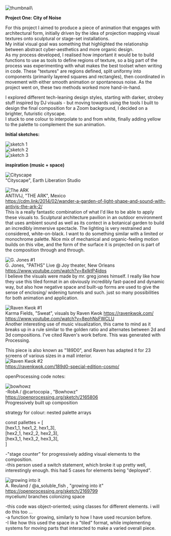 ![thumbnail](https://github.com/23-MDDN342/parameterised-space-robin-haxx/blob/master/thumbnail.png?raw=true)\

**Project One: City of Noise**

For this project I aimed to produce a piece of animation that engages with architectural form, initially driven by the idea of projection mapping visual textures onto sculptural or stage-set installations. \
My initial visual goal was something that highlighted the relationship between abstract cyber-aesthetics and more organic design.\
As my process developed, I realised how important it would be to build functions to use as tools to define regions of texture, so a big part of the process was experimenting with what makes the best toolset when writing in code.
These "textures" are regions defined, split uniformy into components (primarily layered squares and rectangles), then coordinated in movement with either smooth animation or spontaneous noise. As the project went on, these two methods worked more hand-in-hand.

I explored different tech-leaning design styles, starting with darker, strobey stuff inspired by DJ visuals - but moving towards using the tools I built to design the final composition for a Zoom background, I decided on a brighter, futuristic cityscape.\
I stuck to one colour to interpolate to and from white, finally adding yellow to the palette to complement the sun animation.

**Initial sketches:**

![sketch 1](https://github.com/23-MDDN342/parameterised-space-robin-haxx/blob/master/sketch.jpg?raw=true)\
![sketch 2](https://github.com/23-MDDN342/parameterised-space-robin-haxx/blob/master/readmeImages/sketch2.jpg?raw=true)\
![sketch 3](https://github.com/23-MDDN342/parameterised-space-robin-haxx/blob/master/readmeImages/sketch3.jpg?raw=true)

**inspiration (music + space)**

![Cityscape](https://github.com/23-MDDN342/parameterised-space-robin-haxx/blob/master/readmeImages/cityscape.png?raw=true)\
"Cityscape", Earth Liberation Studio

![The ARK](https://github.com/23-MDDN342/parameterised-space-robin-haxx/blob/master/readmeImages/theArk.png?raw=true)\
ANTIVIJ, "THE ARK", Mexico \
https://cdm.link/2014/02/wander-a-garden-of-light-shape-and-sound-with-antivjs-the-ark-2/ \
This is a really fantastic combination of what I'd like to be able to apply these visuals to. Sculptural architecture pavilion in an outdoor environment that uses ambient sound as well as its contect in a botanical garden to build an incredibly immersive spectacle. The lighting is very restrained and considered, white-on-black. I want to do something similar with a limited or monochrome palette. Nice mix of mechanical and organic-feeling motion builds on this vibe, and the form of the surface it is projected on is part of the composition through and through.

![G. Jones #1](https://github.com/23-MDDN342/parameterised-space-robin-haxx/blob/master/readmeImages/gJones1.png?raw=true)\
G. Jones, "PATHS" Live @ Joy theater, New Orleans\
https://www.youtube.com/watch?v=8xlktP4jdps \
I believe the visuals were made by mr. greg jones himself. I really like how they use this tiled format in an obviously incredibly fast-paced and dynamic way, but also how negative space and built-up forms are used to give the sense of enclosing/ widening tunnels and such. just so many possibilities for both animation and application.

![Raven Kwok #1](https://github.com/23-MDDN342/parameterised-space-robin-haxx/blob/master/readmeImages/karmaFields1.png?raw=true)\
Karma Fields, "Sweat", visuals by Raven Kwok https://ravenkwok.com/ \
https://www.youtube.com/watch?v=8eohNsFWCLU \
Another interesting use of music visualization, this came to mind as it breaks up in a rule similar to the golden ratio and alternates between 2d and 3d compositions. I've cited Raven's work before. This was generated with Processing.

This piece is also known as "189D0", and Raven has adapted it for 23 screens of various sizes in a mall interior. \
![Raven Kwok #2](https://github.com/23-MDDN342/parameterised-space-robin-haxx/blob/master/readmeImages/ravenKwok2.png?raw=true)\
https://ravenkwok.com/189d0-special-edition-cosmo/

openProcessing code notes:

![bowhowz](https://github.com/23-MDDN342/parameterised-space-robin-haxx/blob/master/readmeImages/bowhowz.png?raw=true)\
-RobA / @cartocopia , "Bowhowz"\
https://openprocessing.org/sketch/2165806 \
Progressively built up composition

strategy for colour: nested palette arrays

const pallettes = [\
    [hex1_1, hex1_2, hex1_3],\
    [hex2_1, hex2_2, hex2_3],\
    [hex3_1, hex3_2, hex3_3],\
]

-"stage counter" for progressively adding visual elements to the composition. \
-this person used a switch statement, which broke it up pretty well,
interestingly enough. this had 5 cases for elements being "deployed".

![growing into it](https://github.com/23-MDDN342/parameterised-space-robin-haxx/blob/master/readmeImages/growingIntoIt.png?raw=true)\
A. Reuland / @a_soluble_fish , "growing into it"\
https://openprocessing.org/sketch/2169799 \
mycelium/ branches colonizing space

-this code was object-oriented; using classes for different elements.
i will do this too ...\
-a function for growing, similarly to how I have used recursion before.\
-I like how this used the space in a "tiled" format, while implementing
systems for moving parts that interacted to make a varied overall piece.
